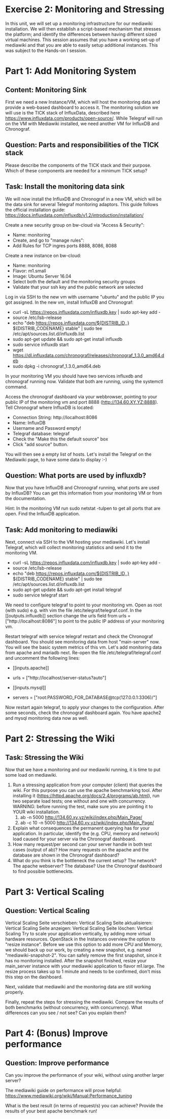 # Exercise 2: Monitoring and Stressing
In this unit, we will set up a monitoring infrastructure for our mediawiki installation. We will then establish a script-based mechanism that stresses the platform; and identify the differences between having different sized virtual machines. This session assumes that you have a working set-up of mediawiki and that you are able to easily setup additional instances. This was subject to the Hands-on I session.

# Part 1: Add Monitoring System

## Content: Monitoring Sink
First we need a new Instance/VM, which will host the monitoring data and provide a web-based dashboard to access it. The monitoring solution we will use is the TICK stack of InfluxData, described here https://www.influxdata.com/products/open-source/. While Telegraf will run on the VM with Mediawiki installed, we need another VM for InfluxDB and Chronograf.

## Question: Parts and responsibilities of the TICK stack
Please describe the components of the TICK stack and their purpose. Which of these components are needed for a minimum TICK setup?

## Task: Install the monitoring data sink
We will now install the InfluxDB and Chronograf in a new VM, which will be the data sink for several Telegraf monitoring adaptors. This guide follows the official installation guide: https://docs.influxdata.com/influxdb/v1.2/introduction/installation/

Create a new security group on bw-cloud via "Access & Security":

- Name: monitoring
- Create, and go to "manage rules":
 - Add Rules for TCP ingres ports 8888, 8086, 8088

Create a new instance on bw-cloud:

- Name: monitoring
- Flavor: m1.small
- Image: Ubuntu Server 16.04
- Select both the default and the monitoring security groups
- Validate that your ssh key and the public network are selected

Log in via SSH to the new vm with username "ubuntu" and the public IP you got assigned. In the new vm, install InfluxDB and Chronograf:

- curl -sL https://repos.influxdata.com/influxdb.key | sudo apt-key add -
- source /etc/lsb-release
- echo "deb https://repos.influxdata.com/${DISTRIB_ID,,} ${DISTRIB_CODENAME} stable" | sudo tee /etc/apt/sources.list.d/influxdb.list
- sudo apt-get update && sudo apt-get install influxdb
- sudo service influxdb start
- wget https://dl.influxdata.com/chronograf/releases/chronograf_1.3.0_amd64.deb
- sudo dpkg -i chronograf_1.3.0_amd64.deb

In your monitoring VM you should have two services influxdb and chronograf running now. Validate that both are running, using the systemctl command.

Access the chronograf dashboard via your webbrowser, pointing to your public IP of the monitoring vm and port 8888 (http://134.60.XY.YZ:8888). Tell Chronograf where InfluxDB is located:

- Connection String: http://localhost:8086
- Name: InfluxDB
- Username and Password empty!
- Telegraf database: telegraf
- Check the "Make this the default source" box
- Click "add source" button.

You will then see a empty list of hosts. Let's install the Telegraf on the Mediawiki page, to have some data to display :-)

## Question: What ports are used by influxdb?
Now that you have InfluxDB and Chronograf running, what ports are used by InfluxDB? You can get this information from your monitoring VM or from the documentation.

Hint: In the monitoring VM run  sudo netstat -tulpen to get all ports that are open. Find the InfluxDB application.

## Task: Add monitoring to mediawiki 
Next, connect via SSH to the VM hosting your mediawiki. Let's install Telegraf, which will collect monitoring statistics and send it to the monitoring VM.

- curl -sL https://repos.influxdata.com/influxdb.key | sudo apt-key add -
- source /etc/lsb-release
- echo "deb https://repos.influxdata.com/${DISTRIB_ID,,} ${DISTRIB_CODENAME} stable" | sudo tee /etc/apt/sources.list.d/influxdb.list
- sudo apt-get update && sudo apt-get install telegraf
- sudo service telegraf start

We need to configure telegraf to point to your monitoring vm. Open as root (with sudo) e.g. with vim the file /etc/telegraf/telegraf.conf. In the [[outputs.influxdb]] section change the urls field from urls = ["http://localhost:8086"] to point to the public IP address of your monitoring vm.

Restart telegraf with service telegraf restart and check the Chronograf dashboard. You should see monitoring data from host "main-server" now. You will see the basic system metrics of this vm. Let's add monitoring data from apache and mariadb next. Re-open the file /etc/telegraf/telegraf.conf and uncomment the following lines:

- [[inputs.apache]]
-   urls = ["http://localhost/server-status?auto"]

- [[inputs.mysql]]
-    servers = ["root:PASSWORD_FOR_DATABASE@tcp(127.0.0.1:3306)/"]

Now restart again telegraf, to apply your changes to the configuration. After some seconds, check the chronograf dashboard again. You have apache2 and mysql monitoring data now as well.

# Part 2: Stressing the Wiki

## Task: Stressing the Wiki
Now that we have a monitoring and our mediawiki running, it is time to put some load on mediawiki. 
1. Run a stressing application from your computer (client) that queries the wiki. For this purpose you can use the apache benchmarking tool. After installing it (https://httpd.apache.org/docs/2.4/programs/ab.html), run two separate load tests; one without and one with concurrency. WARNING: before running the test, make sure you are pointing it to YOUR wiki installation.
    1. ab -n 5000 http://134.60.xy.yz/wiki/index.php/Main_Page/
    2. ab -c 10 -n 5000 http://134.60.xy.yz/wiki/index.php/Main_Page/
2. Explain what consequences the permanent querying has for your application. In particular, identify the (e.g. CPU, memory and network) load caused for your server via the Chronograf dashboard.
3. How many request/per second can your server handle in both test cases (output of ab)? How many requests on the apache and the database are shown in the Chronograf dashboard?
4. What do you think is the bottleneck the current setup? The network? The apache webserver? The database? Use the Chronograf dashboard to find possible bottleneckts.

# Part 3: Vertical Scaling

## Question: Vertical Scaling
Vertical Scaling Seite verschieben: Vertical Scaling Seite aktualisieren: Vertical Scaling Seite anzeigen: Vertical Scaling Seite löschen: Vertical Scaling
Try to scale your application vertically, by adding more virtual hardware resources.  OpenStack in the Instances overview the option to "resize instance". Before we use this option to add more CPU and Memory, we should back up our work, by creating a new snapshot, e.g. named "mediawiki-snapshot-2". You can safely remove the first snapshot, since it has no monitoring installed. After the snapshot finished, resize your main_server instance with your mediawiki application to flavor m1.large. The resize process takes up to 1 minute and needs to be confirmed, don't miss this step on the dashboard.

Next, validate that mediawiki and the monitoring data are still working properly.

Finally, repeat the steps for stressing the mediawiki. Compare the results of both benchmarks (without concurrency, with concurrency).
What differences can you see / not see? Can you explain them?

# Part 4: (Bonus) Improve performance 

## Question: Improve performance
Can you improve the performance of your wiki, without using another larger server?

The mediawiki guide on performance will prove helpful: https://www.mediawiki.org/wiki/Manual:Performance_tuning

What is the best result (in terms of request/s) you can achieve? Provide the results of your best apache benchmark run!

